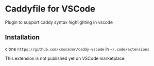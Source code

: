 # Caddyfile for VSCode
Plugin to support caddy syntax highlighting in vscode 

## Installation

clone `https://github.com/xmonader/caddy-vscode` in `~/.code/extensions`


This extension is not published yet on VSCode marketplace.